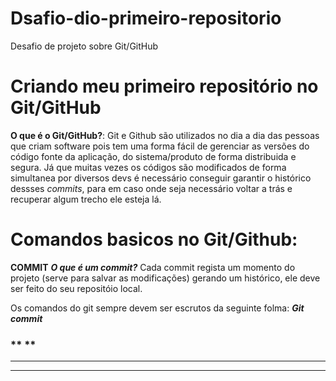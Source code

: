 # Dsafio-dio-primeiro-repositorio
Desafio de projeto sobre Git/GitHub

# Criando meu primeiro repositório no Git/GitHub
**O que é o Git/GitHub?**: 
 Git e Github são utilizados no dia a dia das pessoas que criam software pois tem uma forma fácil de gerenciar as versões do código fonte da aplicação, do sistema/produto de forma distribuida e segura.
 Já que muitas vezes os códigos são modificados de forma simultanea por diversos devs é necessário conseguir garantir o histórico dessses *commits*, para em caso onde seja necessário voltar a trás e recuperar algum trecho ele esteja lá.
 
# **Comandos basicos no Git/Github:**
**COMMIT**
***O que é um commit?***
 Cada commit regista um momento do projeto (serve para salvar as modificações) gerando um histórico, ele deve ser feito do seu repositóio local.
 
 Os comandos do git sempre devem ser escrutos da seguinte folma:
 ***Git commit***

### ** **
** **


** **
